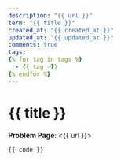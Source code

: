 ```yaml
---
description: "{{ url }}"
term: "{{ title }}"
created_at: "{{ created_at }}"
updated_at: "{{ updated_at }}"
comments: true
tags:
{% for tag in tags %}
  - {{ tag -}}
{% endfor %}
---
```


# {{ title }}

**Problem Page**: <{{ url }}>

```{{ lang }}
{{ code }}
```
